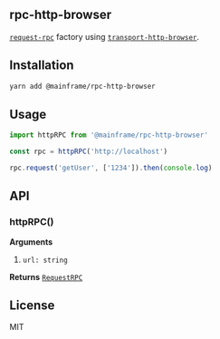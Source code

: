 ## rpc-http-browser

[`request-rpc`](../request-rpc) factory using [`transport-http-browser`](../transport-http-browser).

## Installation

```sh
yarn add @mainframe/rpc-http-browser
```

## Usage

```js
import httpRPC from '@mainframe/rpc-http-browser'

const rpc = httpRPC('http://localhost')

rpc.request('getUser', ['1234']).then(console.log)
```

## API

### httpRPC()

**Arguments**

1.  `url: string`

**Returns** [`RequestRPC`](../request-rpc)

## License

MIT
